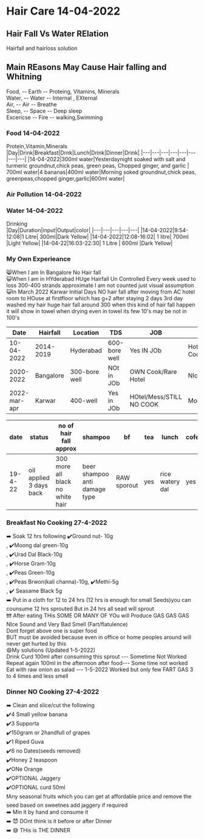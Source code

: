 # Hair Care 14-04-2022
## Hair Fall Vs Water RElation
Hairfall and hairloss solution

## Main REasons May Cause Hair falling and Whitning
Food,     -- Earth -- Proteing, Vitamins, Minerals<br/>
Water,    -- Water -- Internal , EXternal   <br/>
Air,      -- Air   -- Breathe<br/>
Sleep,    -- Space -- Deep sleep<br/>
Excericse -- Fire  -- walking,Swimming<br/>

### Food 14-04-2022
Protein,Vitamin,Minerals<br/>
|Day|Drink|Breakfast|Drnk|Lunch|Drink|Dinner|Drink|
|---|---|---|---|---|---|---|---|
|14-04-2022|300ml water|Yesterdaynight soaked with salt and turmeric groundnut,chick peas, green peas, Chopped ginger, and garlic | 700ml water|4 bananas|400ml water|Morning soked groundnut,chick peas, greenpeas,chopped ginger,garlic|600ml water|
### Air Pollution 14-04-2022

### Water 14-04-2022
Drinking<br/>
|Day|Duration|input|Output|color|
|---|---|---|---|---|
|14-04-2022|9:54-12:08|1 Litre| 300ml|Dark Yellow|
|14-04-2022|12:08-16:02| 1 litre| 700ml |Light Yellow|
|14-04-22|16:03-22:30| 1 Litre | 600ml |Dark Yellow|

### My Own Experieance
😸When I am In Bangalore No Hair fall<br/>
😺When I am in HYderabad HUge Hairfall Un Controlled Every week used to loss 300-400 strands approximate I am not counted just visual assumption<br/>
😺In March 2022 Karwar Initial Days NO hair fall after moving from AC hotel room to HOuse at firstfloor which has g+2 after staying 2 days 3rd day washed my hair huge hair fall around 300 when this kind of hair fall happen it will show in towel when drying even in towel its few 10's may be not in 100's <br/>

|Date|Hairfall|Location|TDS|JOB|FOOD|Sleep|REmarks|
|---|---|---|---|---|---|---|---|
|10-04-2022|2014-2019|Hyderabad|600-bore well|Yes IN JOb|Hotel/Mess/Rare Cooking|MOderate|Hairfall Huge|
|2020-2022|Bangalore|300-bore well|NOt in JOb|OWN Cook/Rare Hotel|NIce|NO HAIR FALL|
|2022-mar-apr|Karwar|400-well|Yes in JOb|HOtel/Mess/STILL NO COOK|Moderate|Huge hair fall|

|date|status|no of hair fall approx|shampoo|bf|tea|lunch|cofee|dinner|fruits|
|---|---|---|---|---|---|---|---|---|---|
|19-4-22|oil applied 3 days back|300 more all black no white hair|beer shampoo anti damage type|RAW sporout|yes|rice watery dal|yes|RAW cabbage tomotto pepper salt turmeric |4 supporta / 3 banana|

### Breakfast No Cooking 27-4-2022
➡️ Soak 12 hrs following ✔️Ground nut- 10g<br/>, ✔️Moong dal green-10g<br/>, ✔️Urad Dal Black-10g<br/>, ✔️Horse Gram-10g<br/>, ✔️Peas Green-10g<br/>, ✔️Peas Brwon(kali channa)-10g, ✔️Methi-5g<br/>, ✔️ Seasame Black 5g<br/>
➡️ Put in a cloth for 12 to 24 hrs (12 hrs is enough for small Seeds)you can counsume 12 hrs sprouted But in 24 hrs all sead will sprout<br/>
❗❗❗ After eating THis SOME OR MANY OF YOu will Produce GAS GAS GAS NIce Sound and Very Bad Smell (Fart/flatulence)<br/>
Dont forget above one is super food<br/>
BUT must be avoided because even in office or home peoples around will never get hurted by this<br/>
😄My solutions (Updated 1-5-2022)<br/>
Drink Curd 100ml after consuming this sprout --- Sometime Not Worked<br/>
Repeat again 100ml in the afternoon after food--- Some time not worked<br/>
Eat with raw onion as salad --- 1-5-2022 Worked but only few FART GAS 3 to 4 times and less smell<br/>

### Dinner NO Cooking 27-4-2022
➡️ Clean and slice/cut the following<br/> ✔️4 Small yellow banana<br/> ✔️3 Supporta<br/> ✔️150gram or 2handfull of grapes<br/> ✔️1 Riped Guva<br/> ✔️6 no Dates(seeds removed)<br/> ✔️Honey 2 teaspoon<br/> ✔️ONe Orange<br/> ✔️OPTIONAL Jaggery<br/> ✔️OPTIONAL curd 50ml <br/>❗Any seasonal fruits which you can get at affordable price and remove the seed based on sweetnes add jaggery if required<br/>
➡️ Min it by hand and consume it<br/>
➡️ 😈 DOnt think is it before or after Dinner<br/>
➡️  😅 THis is THE DINNER
